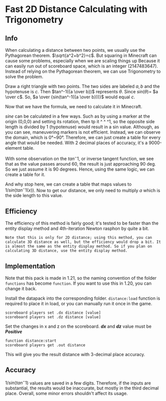 Fast 2D Distance Calculating with Trigonometry
====================
## Info
When calculating a distance between two points, we usually use the Pythagorean theorem. $\sqrt{a^2+b^2}=c$.
But squaring in Minecraft can cause some problems, especially when we are scaling things up
Because it can easily run out of scoreboard space, which is an integer (2147483647).
Instead of relying on the Pythagorean theorem, we can use Trigonometry to solve the problem.

Draw a right triangle with two points. The two sides are labeled $a,b$ and the hypotenuse is $c$. Then $tan^-1({a \over b})$ represents $θ$. Since $sin(θ)$= $a \over c$.
So, $a \over {sin(tan^-1({a \over b}))}$ would equal $c$.

Now that we have the formula, we need to calculate it in Minecraft.

$sine$ can be calculated in a few ways. Such as by using a marker at the origin (0,0,0) and setting its rotation, then tp it ^ ^ ^1, so the opposite side length is divided by 1 (hypotenuse)
would result in a sin value. Although, as you can see, maneuvering markers is not efficient. Instead, we can observe the domain, which is 0°~90°. Therefore, we can just create a table for every angle that would be needed. With 2 decimal places of accuracy, it's a 9000-element table.

With some observation on the $tan^-1$, or inverse tangent function, we see that as the value passes around 60, the result is just approaching 90 deg. So we just assume it is 90 degrees.
Hence, using the same logic, we can create a table for it.

And why stop here, we can create a table that maps values to $1/sin(tan^-1(x))$. Now to get our distance, we only need to multiply $a$ which is the side length to this value.

## Efficiency

The efficiency of this method is fairly good; it's tested to be faster than the entity display method and 4th-iteration Newton rasphon by quite a bit.

`Note that this is only for 2D distance; using this method, you can calculate 3D distance as well, but the efficiency would drop a bit. It is almost the same as the entity display method.
So if you plan on calculating 3D distance, use the entity display method. `

## Implementation
Note that this pack is made in 1.21, so the naming convention of the folder `functions` has become `function`. If you want to use this in 1.20, you can change it back.

Install the datapack into the corresponding folder.
`distance:load` function is required to place it in load, or you can manually run it once in the game.
```
scoreboard players set .dx distance [value]
scoreboard players set .dz distance [value]
```
Set the changes in x and z on the scoreboard.
***dx*** and ***dz*** value must be ***Positive***
```
function distance:start
scoreboard players get .out distance
```
This will give you the result distance with 3-decimal place accuracy.

## Accuracy
$1/sin(tan^-1)$ values are saved in a few digits. Therefore, if the inputs are substantial, the results would be inaccurate, but mostly in the third decimal place.
Overall, some minor errors shouldn't affect its usage.
